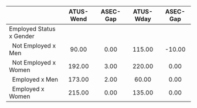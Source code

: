 
|                      |    ATUS-Wend |     ASEC-Gap |    ATUS-Wday |     ASEC-Gap |
| -------------------- | :----------: | :----------: | :----------: | :----------: |
| Employed Status x Gender |              |              |              |              |
| &nbsp;&nbsp;Not Employed x Men |        90.00 |         0.00 |       115.00 |       -10.00 |
| &nbsp;&nbsp;Not Employed x Women |       192.00 |         3.00 |       220.00 |         0.00 |
| &nbsp;&nbsp;Employed x Men |       173.00 |         2.00 |        60.00 |         0.00 |
| &nbsp;&nbsp;Employed x Women |       215.00 |         0.00 |       135.00 |         0.00 |

